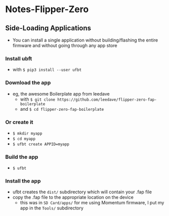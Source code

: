 # Notes-Flipper-Zero
## Side-Loading Applications
- You can install a single application without building/flashing the entire firmware and without going through any app store
### Install ubft
- with `$ pip3 install --user ufbt`
### Download the app
- eg, the awesome Boilerplate app from leedave
  - with `$ git clone https://github.com/leedave/flipper-zero-fap-boilerplate`
  - and `$ cd flipper-zero-fap-boilerplate`
### Or create it
- `$ mkdir myapp`
- `$ cd myapp`
- `$ ufbt create APPID=myapp`
### Build the app
- `$ ufbt`
### Install the app
- ufbt creates the `dist/` subdirectory which will contain your .fap file
- copy the .fap file to the appropriate location on the device
  - this was in `SD Card/apps/` for me using Momentum firmware, I put my app in the `Tools/` subdirectory 
